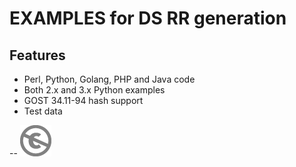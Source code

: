 EXAMPLES for DS RR generation
=============================

Features
--------
* Perl, Python, Golang, PHP and Java code
* Both 2.x and 3.x Python examples
* GOST 34.11-94 hash support
* Test data

-- 
[![UNLICENSE](noc.png)](UNLICENSE)


